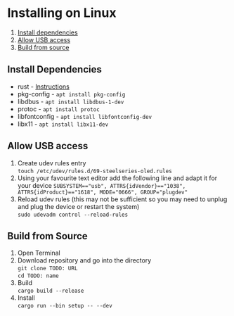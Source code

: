 # Installing on Linux

1. [Install dependencies](#install-dependencies)
2. [Allow USB access](#allow-usb-access)
3. [Build from source](#build-from-source)

## Install Dependencies

- rust - [Instructions](https://rustup.rs/)
- pkg-config - `apt install pkg-config`
- libdbus - `apt install libdbus-1-dev`
- protoc - `apt install protoc`
- libfontconfig - `apt install libfontconfig-dev`
- libx11 - `apt install libx11-dev`

## Allow USB access

1. Create udev rules entry  
   `touch /etc/udev/rules.d/69-steelseries-oled.rules`
2. Using your favourite text editor add the following line and adapt it for your device
   `SUBSYSTEM=="usb", ATTRS{idVendor}=="1038", ATTRS{idProduct}=="1618", MODE="0666", GROUP="plugdev"`
3. Reload udev rules (this may not be sufficient so you may need to unplug and plug the device or restart the system)  
   `sudo udevadm control --reload-rules`

## Build from Source

1. Open Terminal
2. Download repository and go into the directory  
   `git clone TODO: URL`  
   `cd TODO: name`
3. Build  
   `cargo build --release`
4. Install  
   `cargo run --bin setup -- --dev`